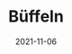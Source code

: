 ---
title: 'Büffeln'
details: 'Foreign Language Drills Generator'
date: '2021-11-06'
status: idea
---